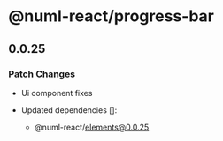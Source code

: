 # @numl-react/progress-bar

## 0.0.25

### Patch Changes

- Ui component fixes

- Updated dependencies []:
  - @numl-react/elements@0.0.25
